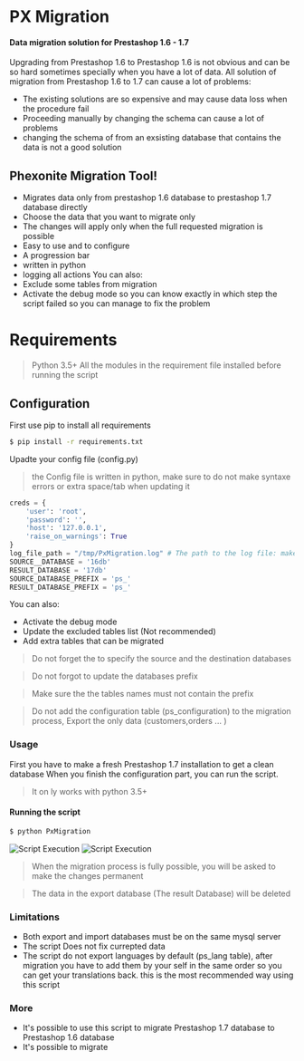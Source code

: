 # PX Migration
#### Data migration solution for Prestashop 1.6 - 1.7
 Upgrading from Prestashop 1.6 to Prestashop 1.6 is not obvious and can be so hard sometimes specially when you have a lot of data. All solution of migration from Prestashop 1.6 to 1.7 can cause a lot of problems:
  - The existing solutions are so expensive and may cause data loss when the procedure fail
  - Proceeding manually by changing the schema can cause a lot of problems
  - changing the schema of from an exsisting database that contains the data is not a good solution

## Phexonite Migration Tool!

  - Migrates data only from prestashop 1.6 database to prestashop 1.7 database directly
  - Choose the data that you want to migrate only
  - The changes will apply only when the full requested migration is possible
  - Easy to use and to configure
  - A progression bar
  - written in python
  - logging all actions 
You can also:
  - Exclude some tables from migration
  - Activate the debug mode so you can know exactly in which step the script failed so you can manage to fix the problem

# Requirements  

> Python 3.5+ 
> All the modules in the requirement file installed before running the script

## Configuration
 
 First use pip to install all requirements  
```sh
$ pip install -r requirements.txt
```

Upadte your config file (config.py)
> the Config file is written in python, make sure to do not make syntaxe errors or extra space/tab when updating it

```python
creds = {
    'user': 'root',
    'password': '',
    'host': '127.0.0.1',
    'raise_on_warnings': True
}
log_file_path = "/tmp/PxMigration.log" # The path to the log file: make sure it's writable
SOURCE__DATABASE = '16db' 
RESULT_DATABASE = '17db'
SOURCE_DATABASE_PREFIX = 'ps_'
RESULT_DATABASE_PREFIX = 'ps_'
```
You can also:
 - Activate the debug mode
 - Update the excluded tables list (Not recommended) 
 - Add extra tables that can be migrated

> Do not forget the to specify the source and the destination databases

> Do not forgot to update the databases prefix

> Make sure the the tables names must not contain the prefix

> Do not add the configuration table (ps_configuration) to the migration process, Export the only data (customers,orders ... )
### Usage
First you have to make a fresh Prestashop 1.7 installation to get a clean database
When you finish the configuration part, you can run the script.
> It on ly works with python 3.5+

#### Running the script
```sh
$ python PxMigration
```
![Script Execution](https://preview.ibb.co/igsgSJ/exec.png)
![Script Execution](https://preview.ibb.co/fkikMd/exec2.png)

> When the migration process is fully possible, you will be asked to make the changes permanent 

> The data in the export database (The result Database) will be deleted

### Limitations
- Both export and import databases must be on the same mysql server
- The script Does not fix currepted data
- The script do not export languages by default (ps_lang table), after migration you have to add them by your self in the same order so 
you can get your translations back. this is the most recommended way using this script

### More
 * It's possible to use this script to migrate Prestashop 1.7 database to Prestashop 1.6 database
 * It's possible to migrate 
